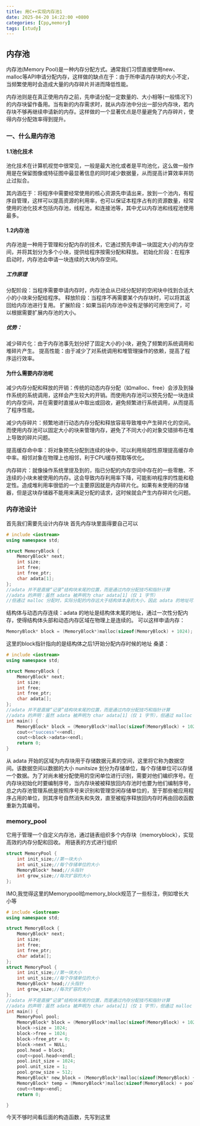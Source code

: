 ```yaml
---
title: 用C++实现内存池1
date: 2025-04-20 14:22:00 +0800
categories: [Cpp,memory]
tags: [study]
---
```

## 内存池
内存池(Memory Pool)是一种内存分配方式。通常我们习惯直接使用new、malloc等API申请分配内存，这样做的缺点在于：由于所申请内存块的大小不定，当频繁使用时会造成大量的内存碎片并进而降低性能。

内存池则是在真正使用内存之前，先申请分配一定数量的、大小相等(一般情况下)的内存块留作备用。当有新的内存需求时，就从内存池中分出一部分内存块，若内存块不够再继续申请新的内存。这样做的一个显著优点是尽量避免了内存碎片，使得内存分配效率得到提升。

### 一、什么是内存池
#### 1.1池化技术
池化技术在计算机视觉中很常见，一般是最大池化或者是平均池化，这么做一般作用是在保留图像或特征图中最显著信息的同时减少数据量，从而提高计算效率并防止过拟合。

其内涵在于：将程序中需要经常使用的核心资源先申请出来，放到一个池内，有程序自管理，这样可以提高资源的利用率，也可以保证本程序占有的资源数量，经常使用的池化技术包括内存池，线程池，和连接池等，其中尤以内存池和线程池使用最多。

#### 1.2内存池
内存池是一种用于管理和分配内存的技术，它通过预先申请一块固定大小的内存空间，并将其划分为多个小块，提供给程序按需分配和释放。
初始化阶段：在程序启动时，内存池会申请一块连续的大块内存空间。
##### 工作原理
分配阶段：当程序需要申请内存时，内存池会从已经分配好的空闲块中找到合适大小的小块来分配给程序。
释放阶段：当程序不再需要某个内存块时，可以将其返回给内存池进行复用。
扩展阶段：如果当前内存池中没有足够的可用空间了，可以根据需要扩展内存池的大小。

##### 优势：
减少碎片化：由于内存池事先划分好了固定大小的小块，避免了频繁的系统调用和堆碎片产生。
提高性能：由于减少了对系统调用和堆管理操作的依赖，提高了程序运行效率。

#### 为什么需要内存池呢
减少内存分配和释放的开销：传统的动态内存分配（如malloc、free）会涉及到操作系统的系统调用，这样会产生较大的开销。而使用内存池可以预先分配一块连续的内存空间，并在需要时直接从中取出或回收，避免频繁进行系统调用，从而提高了程序性能。

减少内存碎片：频繁地进行动态内存分配和释放容易导致堆中产生碎片化的空间。而使用内存池可以固定大小的块来管理内存，避免了不同大小的对象交错排布在堆上导致的碎片问题。

提高缓存命中率：将对象预先分配到连续的块中，可以利用局部性原理提高缓存命中率。相邻对象在物理上也相邻，利于CPU缓存预取等优化。

内存碎片：就像操作系统里提及到的，指已分配的内存空间中存在的一些零散、不连续的小块未被使用的内存。这会导致内存利用率下降，可能影响程序的性能和稳定性。造成堆利用率很低的一个主要原因就是内存碎片化。如果有未使用的存储器，但是这块存储器不能用来满足分配的请求，这时候就会产生内存碎片化问题。

### 内存池设计
首先我们需要先设计内存块
首先内存块里面得要自己可以
```c++
# include <iostream>
using namespace std;

struct MemoryBlock {
    MemoryBlock* next;
    int size;
    int free;
    int free_ptr;
    char adata[1];
};
//adata 并不是直接“记录”结构块末尾的位置，而是通过​​内存分配技巧​​和​​指针计算​​
//adata 的声明​​：虽然 adata 被声明为 char adata[1]（仅 1 字节）
//但通过 malloc 分配时，实际分配的内存远大于结构体本身的大小，因此 adata 的地址可以“越界”访问到后续的动态内存。
```
结构体与动态内存连续​​：adata 的地址是结构体末尾的地址，通过一次性分配内存，使得结构体头部和动态内存区域在物理上是连续的。
可以这样申请内存：
```c++
MemoryBlock* block = (MemoryBlock*)malloc(sizeof(MemoryBlock) + 1024);
```
这里的block指针指向的是结构体之后1开始分配内存时候的地址
桑婆：
```c++
# include <iostream>
using namespace std;

struct MemoryBlock {
    MemoryBlock* next;
    int size;
    int free;
    int free_ptr;
    char adata[];
};
//adata 并不是直接“记录”结构块末尾的位置，而是通过​​内存分配技巧​​和​​指针计算​​
//adata 的声明​​：虽然 adata 被声明为 char adata[1]（仅 1 字节），但通过 malloc 分配时，实际分配的内存远大于结构体本身的大小，因此 adata 的地址可以“越界”访问到后续的动态内存。
int main() {
    MemoryBlock* block = (MemoryBlock*)malloc(sizeof(MemoryBlock) + 1024);
    cout<<"success"<<endl;
    cout<<block->adata<<endl;
    return 0;
}
```
从 adata 开始的区域为内存块用于存储数据元素的空间，这里将它称为数据空间。该数据空间以数据的大小 nunitsize 划分为存储单位，每个存储单位可以存储一个数据。为了对尚未被分配使用的空闲单位进行识别，需要对他们编织序号。在内存块初始化时要编制序号，当内存块被被释放回内存池时也要为他们编制序号，总之内存池管理系统是按照序号来识别和管理空闲存储单位的，至于那些被应用程序占用的单位，则其序号自然消失和失效，直至被程序释放回内存时再由回收函数重新为其编号。

### memory_pool
它用于管理一个​​自定义内存池​​，通过链表组织多个内存块（memoryblock），实现高效的内存分配和回收。
用链表的方式进行组织
```c++
struct MemoryPool {
    int init_size;//第一块大小
    int unit_size;//每个存储单位的大小
    MemoryBlock* head;//头指针
    int grow_size;//每次扩容的大小
};
```
IMO,我觉得这里的Memorypool给memory_block规范了一些标注，例如增长大小等
```cpp
# include <iostream>
using namespace std;

struct MemoryBlock {
    MemoryBlock* next;
    int size;
    int free;
    int free_ptr;
    char adata[];
};
struct MemoryPool {
    int init_size;//第一块大小
    int unit_size;//每个存储单位的大小
    MemoryBlock* head;//头指针
    int grow_size;//每次扩容的大小
};
//adata 并不是直接“记录”结构块末尾的位置，而是通过​​内存分配技巧​​和​​指针计算​​
//adata 的声明​​：虽然 adata 被声明为 char adata[1]（仅 1 字节），但通过 malloc 分配时，实际分配的内存远大于结构体本身的大小，因此 adata 的地址可以“越界”访问到后续的动态内存。
int main() {
    MemoryPool pool;
    MemoryBlock* block = (MemoryBlock*)malloc(sizeof(MemoryBlock) + 1024);
    block->size = 1024;
    block->free = 1024;
    block->free_ptr = 0;
    block->next = NULL;
    pool.head = block;
    cout<<pool.head<<endl;
    pool.init_size = 1024;
    pool.unit_size = 1;
    pool.grow_size = 512;
    MemoryBlock* new_block = (MemoryBlock*)malloc(sizeof(MemoryBlock) + 512);
    MemoryBlock* temp = (MemoryBlock*)malloc(sizeof(MemoryBlock) + pool.grow_size);
    cout<<temp<<endl;
    return 0;

}
```
今天不够时间看后面的构造函数，先写到这里